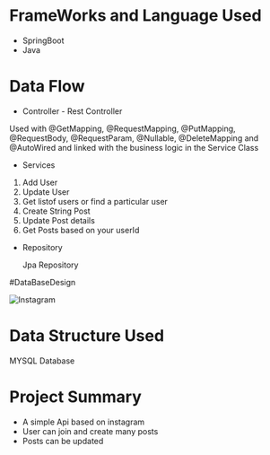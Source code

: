 # FrameWorks and Language Used
* SpringBoot
* Java

# Data Flow
* Controller - Rest Controller

Used with @GetMapping, @RequestMapping, @PutMapping, @RequestBody, @RequestParam, @Nullable, @DeleteMapping and @AutoWired and linked with the business logic in the Service Class


* Services

1. Add User
2. Update User
3. Get listof users or find a particular user
4. Create String Post
5. Update Post details
6. Get Posts based on your userId

* Repository

  Jpa Repository
  
#DataBaseDesign

![Instagram](https://user-images.githubusercontent.com/93002372/222980553-df251f11-ecd3-4b33-a8de-a60bff64bd43.png)
  
# Data Structure Used

MYSQL Database

# Project Summary

* A simple Api based on instagram
* User can join and create many posts
* Posts can be updated
